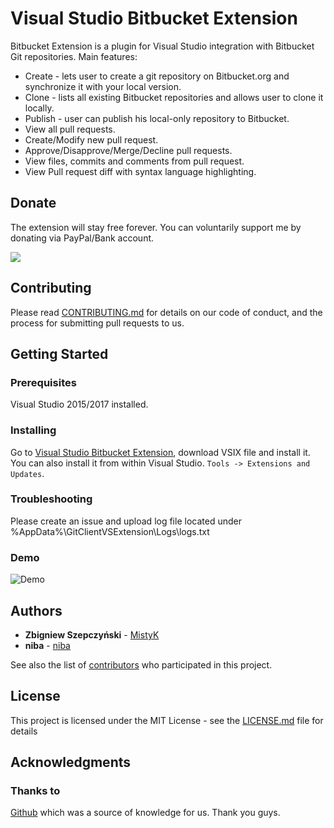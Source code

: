 # Visual Studio Bitbucket Extension

Bitbucket Extension is a plugin for Visual Studio integration with Bitbucket Git repositories. Main features:

*  Create - lets user to create a git repository on Bitbucket.org and synchronize it with your local version.
*  Clone - lists all existing Bitbucket repositories and allows user to clone it locally.
*  Publish - user can publish his local-only repository to Bitbucket.
*  View all pull requests.
*  Create/Modify new pull request.
*  Approve/Disapprove/Merge/Decline pull requests.
*  View files, commits and comments from pull request.
*  View Pull request diff with syntax language highlighting.

## Donate

The extension will stay free forever. You can voluntarily support me by donating via PayPal/Bank account.

<a href="https://www.paypal.com/cgi-bin/webscr?cmd=_s-xclick&hosted_button_id=PVR3Q5234ZLH8&source=url">
  <img src="https://www.paypalobjects.com/en_US/PL/i/btn/btn_donateCC_LG.gif"/>
</a>

## Contributing

Please read [CONTRIBUTING.md](CONTRIBUTING.md) for details on our code of conduct, and the process for submitting pull requests to us.


## Getting Started

### Prerequisites

Visual Studio 2015/2017 installed.

### Installing

Go to [Visual Studio Bitbucket Extension](https://marketplace.visualstudio.com/items?itemName=MistyK.VisualStudioBitbucketExtension), download VSIX file and install it.
You can also install it from within Visual Studio. ```Tools -> Extensions and Updates```.

### Troubleshooting

Please create an issue and upload log file located under %AppData%\GitClientVSExtension\Logs\logs.txt

### Demo

![Demo](https://j.gifs.com/NxwPp8.gif)

## Authors

* **Zbigniew Szepczyński** - [MistyK](https://github.com/MistyKuu)
* **niba** - [niba](https://github.com/niba)

See also the list of [contributors](https://github.com/MistyKuu/bitbucket-for-visual-studio/graphs/contributors) who participated in this project.

## License

This project is licensed under the MIT License - see the [LICENSE.md](LICENSE.md) file for details

## Acknowledgments

### Thanks to
[Github](https://visualstudio.github.com/) which was a source of knowledge for us. Thank you guys.
